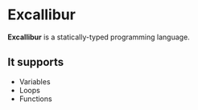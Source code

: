 # Excallibur

**Excallibur** is a statically-typed programming language.


## It supports

- Variables
- Loops
- Functions
